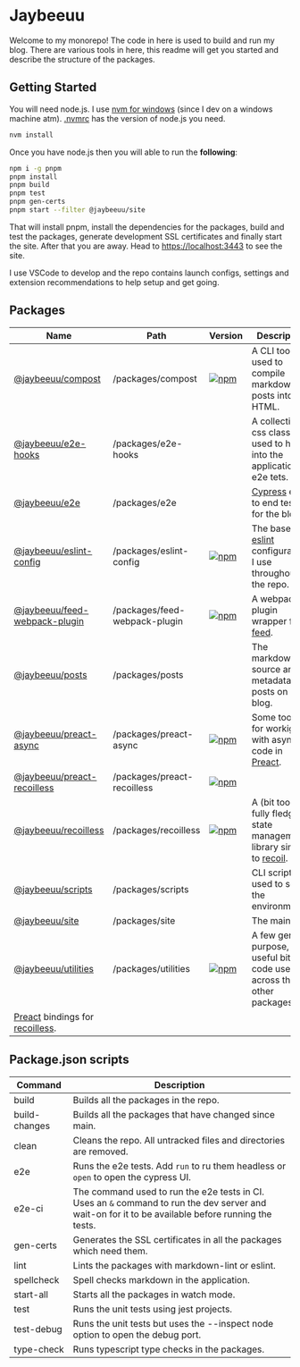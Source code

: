 # Jaybeeuu

Welcome to my monorepo! The code in here is used to build and run my blog.
There are various tools in here, this readme will get you started and describe the structure of the packages.

## Getting Started

You will need node.js. I use [nvm for windows](https://github.com/coreybutler/nvm-windows) (since I dev on a windows machine atm). [.nvmrc](./.nvmrc) has the version of node.js you need.

```sh
nvm install
```

Once you have node.js then you will able to run the **following**:

```sh
npm i -g pnpm
pnpm install
pnpm build
pnpm test
pnpm gen-certs
pnpm start --filter @jaybeeuu/site
```

That will install pnpm, install the dependencies for the packages, build and test the packages,
generate development SSL certificates and finally start the site.
After that you are away.
Head to [https://localhost:3443](https://localhost:3443) to see the site.

I use VSCode to develop and the repo contains launch configs,
settings and extension recommendations to help setup and get going.

## Packages

| Name                                                                   | Path                          | Version                                                                                                             | Description                                                                                    |
| ---------------------------------------------------------------------- | ----------------------------- | ------------------------------------------------------------------------------------------------------------------- | ---------------------------------------------------------------------------------------------- |
| [@jaybeeuu/compost](./packages/compost#readme)                         | /packages/compost             | [![npm](https://img.shields.io/npm/v/@jaybeeuu/compost.svg)](https://www.npmjs.com/package/@jaybeeuu/compost) | A CLI tool used to compile markdown posts into HTML.                                           |
| [@jaybeeuu/e2e-hooks](./packages/e2e-hooks#readme)                     | /packages/e2e-hooks           |                                                                                                                     | A collection of css classes used to hook into the application for e2e tets.                    |
| [@jaybeeuu/e2e](./packages/e2e#readme)                                 | /packages/e2e                 |                                                                                                                     | [Cypress](https://www.cypress.io/) end to end tests for the blog.                              |
| [@jaybeeuu/eslint-config](./packages/eslint-config#readme)             | /packages/eslint-config       | [![npm](https://img.shields.io/npm/v/@jaybeeuu/eslint-config.svg)](https://www.npmjs.com/package/@jaybeeuu/eslint-config) | The base [eslint](https://eslint.org/) configurations I use throughout the repo.              |
| [@jaybeeuu/feed-webpack-plugin](./packages/feed-webpack-plugin#readme) | /packages/feed-webpack-plugin | [![npm](https://img.shields.io/npm/v/@jaybeeuu/feed-webpack-plugin.svg)](https://www.npmjs.com/package/@jaybeeuu/feed-webpack-plugin) | A webpack plugin wrapper for [feed](https://github.com/jpmonette/feed).                        |
| [@jaybeeuu/posts](./packages/posts#readme)                             | /packages/posts               |                                                                                                                     | The markdown source and metadata for posts on my blog.                                         |
| [@jaybeeuu/preact-async](./packages/preact-async#readme)                   | /packages/preact-async          | [![npm](https://img.shields.io/npm/v/@jaybeeuu/preact-async.svg)](https://www.npmjs.com/package/@jaybeeuu/preact-async) | Some tools for workign with async code in [Preact](https://preactjs.org). |
| [@jaybeeuu/preact-recoilless](./packages/preact-recoilless#readme)     | /packages/preact-recoilless   | [![npm](https://img.shields.io/npm/v/@jaybeeuu/preact-recoilless.svg)](https://www.npmjs.com/package/@jaybeeuu/preact-recoilless) |
| [@jaybeeuu/recoilless](./packages/recoilless#readme)                   | /packages/recoilless          | [![npm](https://img.shields.io/npm/v/@jaybeeuu/recoilless.svg)](https://www.npmjs.com/package/@jaybeeuu/recoilless) | A (bit too) fully fledged state management library similar to [recoil](https://recoiljs.org/). |
| [@jaybeeuu/scripts](./packages/scripts#readme)                         | /packages/scripts             |                                                                                                                     | CLI scripts used to setup the environment.                                                     |
| [@jaybeeuu/site](./packages/site#readme)                               | /packages/site                |                                                                                                                     | The main [site](https://jaybeeuu.dev).                                                         |
| [@jaybeeuu/utilities](./packages/utilities#readme)                     | /packages/utilities           | [![npm](https://img.shields.io/npm/v/@jaybeeuu/utilities.svg)](https://www.npmjs.com/package/@jaybeeuu/utilities)                                                                                                                     | A few general purpose, useful bits of code used across the other packages.                     |
| [Preact](https://preactjs.org) bindings for [recoilless](./packages/recoilless#readme).                         |

## Package.json scripts

| Command       | Description                                                                                                                                         |
| ------------- | --------------------------------------------------------------------------------------------------------------------------------------------------- |
| build         | Builds all the packages in the repo.                                                                                                                |
| build-changes | Builds all the packages that have changed since main.                                                                                               |
| clean         | Cleans the repo. All untracked files and directories are removed.                                                                                   |
| e2e           | Runs the e2e tests. Add `run` to ru them headless or `open` to open the cypress UI.                                                                 |
| e2e-ci        | The command used to run the e2e tests in CI. Uses an `&` command to run the dev server and wait-on for it to be available before running the tests. |
| gen-certs     | Generates the SSL certificates in all the packages which need them.                                                                                 |
| lint          | Lints the packages with markdown-lint or eslint.                                                                                                    |
| spellcheck    | Spell checks markdown in the application.                                                                                                           |
| start-all     | Starts all the packages in watch mode.                                                                                                              |
| test          | Runs the unit tests using jest projects.                                                                                                            |
| test-debug    | Runs the unit tests but uses the --inspect node option to open the debug port.                                                                      |
| type-check    | Runs typescript type checks in the packages.                                                                                                        |
